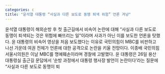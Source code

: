 ```yaml
---
categories: c
title: "윤석열 대통령 “사실과 다른 보도로 동맹 퇴색 위험” 언론 겨냥"
---
```

윤석열 대통령이 해외순방 후 첫 출근길에서 비속어 논란에 대해 “사실과 다른 보도로 동맹이 퇴색되는 것은 위험에 빠뜨리는 일”이라며 사과가 아닌 이를 보도한 언론을 탓했다. 윤 대통령의 비속어 영상을 처음 보도했다는 이유로 국민의힘이 MBC를 비판하고 나선 가운데 여권 전체가 언론에 대한 공격으로 논란을 키울 전망이다. 이종배 국민의힘 서울시의원은 이날 MBC를 명예훼손이라며 경찰에 고발했다. 윤 대통령은 26일 용산 대통령실 출근길 문답에서 ‘순방 과정에서 대통령 행사장 발언이 논란이다’라는 질문에 “사실과 다른 보도로 동맹이 퇴